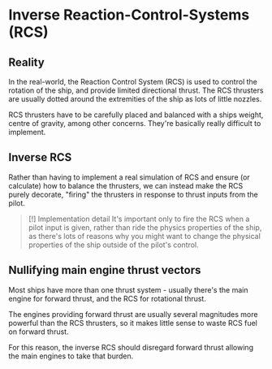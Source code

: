 # Inverse Reaction-Control-Systems (RCS)

## Reality

In the real-world, the Reaction Control System (RCS) is used to control the rotation of the ship, and
provide limited directional thrust.  The RCS thrusters are usually dotted around the extremities of the ship
as lots of little nozzles.

RCS thrusters have to be carefully placed and balanced with a ships weight, centre of gravity, among other concerns.
They're basically really difficult to implement.

## Inverse RCS

Rather than having to implement a real simulation of RCS and ensure (or calculate) how to balance the thrusters,
we can instead make the RCS purely decorate, "firing" the thrusters in response to thrust inputs from the pilot.

> [!] Implementation detail
> It's important only to fire the RCS when a pilot input is given, rather than ride the physics properties of the ship,
> as there's lots of reasons why you might want to change the physical properties of the ship outside of the
> pilot's control.

## Nullifying main engine thrust vectors

Most ships have more than one thrust system - usually there's the main engine for forward thrust, and the RCS for
rotational thrust.

The engines providing forward thrust are usually several magnitudes more powerful than the RCS thrusters,
so it makes little sense to waste RCS fuel on forward thrust.

For this reason, the inverse RCS should disregard forward thrust allowing the main engines to take that burden.

